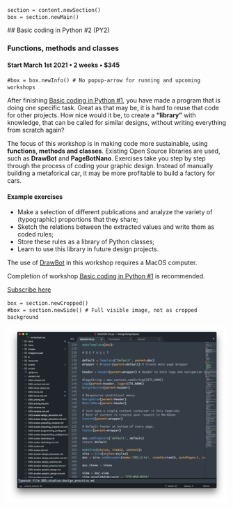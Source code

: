 
<!-- PY2 -->

~~~
section = content.newSection()
box = section.newMain()
~~~
<a name="PY2"/>
## Basic coding in Python #2 <span class="wcode">(PY2)</span>

### Functions, methods and classes

<!--
#### Start November 30<span class="sup">th</span> 2020 • 2 weeks • $345
-->

#### Start March 1<span class="sup">st</span> 2021 • 2 weeks • $345

~~~
#box = box.newInfo() # No popup-arrow for running and upcoming workshops
~~~

After finishing [Basic coding in Python #1](#PY1), you have made a program that is doing one specific task. Great as that may be, it is hard to reuse that code for other projects. How nice would it be, to create a **“library”** with knowledge, that can be called for similar designs, without writing everything from scratch again?

The focus of this workshop is in making code more sustainable, using **functions, methods and classes**. Existing Open Source libraries are used, such as **DrawBot** and **PageBotNano**. Exercises take you step by step through the process of coding your graphic design. Instead of manually building a metaforical car, it may be more profitable to build a factory for cars. 

#### Example exercises

* Make a selection of different publications and analyze the variety of (typographic) proportions that they share;
* Sketch the relations between the extracted values and write them as coded rules;
* Store these rules as a library of Python classes;
* Learn to use this library in future design projects.

The use of <a href="http://drawbot.com" target="external">DrawBot</a> in this workshop requires a MacOS computer.

Completion of workshop [Basic coding in Python #1](#TY1) is recommended.

<a href="https://www.eventbrite.com/d/online/designdesign/?q=designdesign" target="external">Subscribe here</a>

~~~
box = section.newCropped()
#box = section.newSide() # Full visible image, not as cropped background

~~~

![cover y=top x=center](images/pagebotcode.png)

<!--
<a href="https://www.eventbrite.com/d/online/designdesign/?q=designdesign" target="external">
![cover y=top x=center](images/01_Instagram_FewSpaces_5.jpg)
</a>

## <a href="https://www.eventbrite.com/d/online/designdesign/?q=designdesign" style="color:#F54C0A" target="external">Subscribe here</a>

-->


